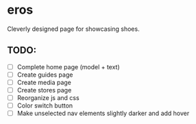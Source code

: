 # eros
Cleverly designed page for showcasing shoes.

## TODO:
- [ ] Complete home page (model + text)
- [ ] Create guides page
- [ ] Create media page
- [ ] Create stores page
- [ ] Reorganize js and css
- [ ] Color switch button
- [ ] Make unselected nav elements slightly darker and add hover
